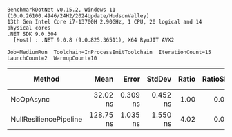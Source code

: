 ```

BenchmarkDotNet v0.15.2, Windows 11 (10.0.26100.4946/24H2/2024Update/HudsonValley)
13th Gen Intel Core i7-13700H 2.90GHz, 1 CPU, 20 logical and 14 physical cores
.NET SDK 9.0.304
  [Host] : .NET 9.0.8 (9.0.825.36511), X64 RyuJIT AVX2

Job=MediumRun  Toolchain=InProcessEmitToolchain  IterationCount=15  
LaunchCount=2  WarmupCount=10  

```
| Method                 | Mean      | Error    | StdDev   | Ratio | RatioSD | Gen0   | Allocated | Alloc Ratio |
|----------------------- |----------:|---------:|---------:|------:|--------:|-------:|----------:|------------:|
| NoOpAsync              |  32.02 ns | 0.309 ns | 0.452 ns |  1.00 |    0.02 | 0.0242 |     304 B |        1.00 |
| NullResiliencePipeline | 128.75 ns | 1.035 ns | 1.550 ns |  4.02 |    0.07 | 0.0298 |     376 B |        1.24 |
